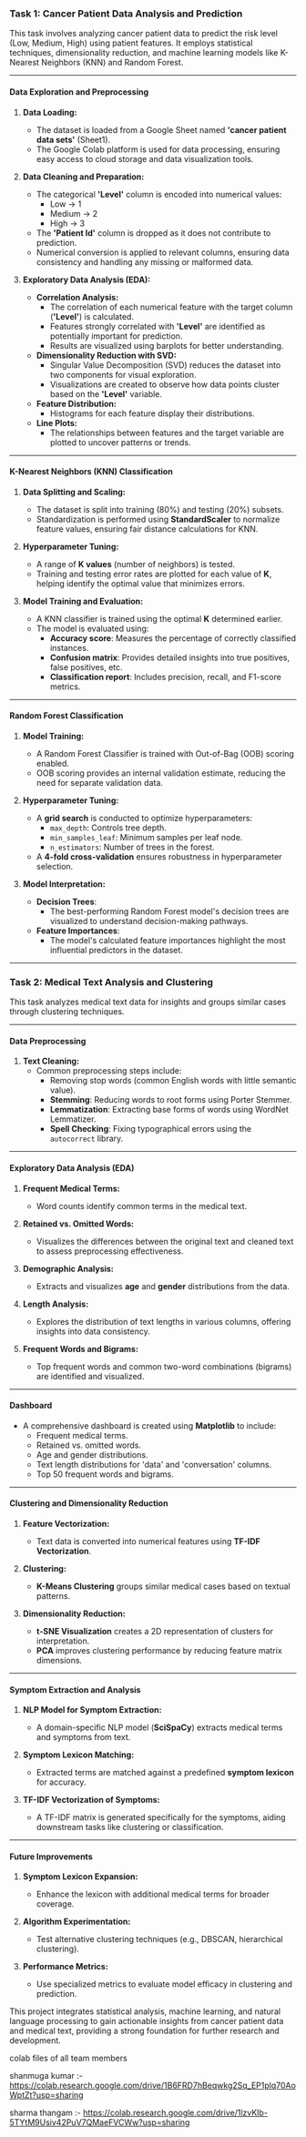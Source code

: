 ### **Task 1: Cancer Patient Data Analysis and Prediction**

This task involves analyzing cancer patient data to predict the risk level (Low, Medium, High) using patient features. It employs statistical techniques, dimensionality reduction, and machine learning models like K-Nearest Neighbors (KNN) and Random Forest.

---

#### **Data Exploration and Preprocessing**

1. **Data Loading:**
   - The dataset is loaded from a Google Sheet named **'cancer patient data sets'** (Sheet1).
   - The Google Colab platform is used for data processing, ensuring easy access to cloud storage and data visualization tools.

2. **Data Cleaning and Preparation:**
   - The categorical **'Level'** column is encoded into numerical values: 
     - Low → 1
     - Medium → 2
     - High → 3
   - The **'Patient Id'** column is dropped as it does not contribute to prediction.
   - Numerical conversion is applied to relevant columns, ensuring data consistency and handling any missing or malformed data.

3. **Exploratory Data Analysis (EDA):**
   - **Correlation Analysis:**
     - The correlation of each numerical feature with the target column (**'Level'**) is calculated.
     - Features strongly correlated with **'Level'** are identified as potentially important for prediction.
     - Results are visualized using barplots for better understanding.
   - **Dimensionality Reduction with SVD:**
     - Singular Value Decomposition (SVD) reduces the dataset into two components for visual exploration.
     - Visualizations are created to observe how data points cluster based on the **'Level'** variable.
   - **Feature Distribution:**
     - Histograms for each feature display their distributions.
   - **Line Plots:**
     - The relationships between features and the target variable are plotted to uncover patterns or trends.

---

#### **K-Nearest Neighbors (KNN) Classification**

1. **Data Splitting and Scaling:**
   - The dataset is split into training (80%) and testing (20%) subsets.
   - Standardization is performed using **StandardScaler** to normalize feature values, ensuring fair distance calculations for KNN.

2. **Hyperparameter Tuning:**
   - A range of **K values** (number of neighbors) is tested.
   - Training and testing error rates are plotted for each value of **K**, helping identify the optimal value that minimizes errors.

3. **Model Training and Evaluation:**
   - A KNN classifier is trained using the optimal **K** determined earlier.
   - The model is evaluated using:
     - **Accuracy score**: Measures the percentage of correctly classified instances.
     - **Confusion matrix**: Provides detailed insights into true positives, false positives, etc.
     - **Classification report**: Includes precision, recall, and F1-score metrics.

---

#### **Random Forest Classification**

1. **Model Training:**
   - A Random Forest Classifier is trained with Out-of-Bag (OOB) scoring enabled.
   - OOB scoring provides an internal validation estimate, reducing the need for separate validation data.

2. **Hyperparameter Tuning:**
   - A **grid search** is conducted to optimize hyperparameters:
     - `max_depth`: Controls tree depth.
     - `min_samples_leaf`: Minimum samples per leaf node.
     - `n_estimators`: Number of trees in the forest.
   - A **4-fold cross-validation** ensures robustness in hyperparameter selection.

3. **Model Interpretation:**
   - **Decision Trees**:
     - The best-performing Random Forest model's decision trees are visualized to understand decision-making pathways.
   - **Feature Importances**:
     - The model's calculated feature importances highlight the most influential predictors in the dataset.

---

### **Task 2: Medical Text Analysis and Clustering**

This task analyzes medical text data for insights and groups similar cases through clustering techniques.

---

#### **Data Preprocessing**

1. **Text Cleaning:**
   - Common preprocessing steps include:
     - Removing stop words (common English words with little semantic value).
     - **Stemming**: Reducing words to root forms using Porter Stemmer.
     - **Lemmatization**: Extracting base forms of words using WordNet Lemmatizer.
     - **Spell Checking**: Fixing typographical errors using the `autocorrect` library.

---

#### **Exploratory Data Analysis (EDA)**

1. **Frequent Medical Terms:**
   - Word counts identify common terms in the medical text.

2. **Retained vs. Omitted Words:**
   - Visualizes the differences between the original text and cleaned text to assess preprocessing effectiveness.

3. **Demographic Analysis:**
   - Extracts and visualizes **age** and **gender** distributions from the data.

4. **Length Analysis:**
   - Explores the distribution of text lengths in various columns, offering insights into data consistency.

5. **Frequent Words and Bigrams:**
   - Top frequent words and common two-word combinations (bigrams) are identified and visualized.

---

#### **Dashboard**

- A comprehensive dashboard is created using **Matplotlib** to include:
  - Frequent medical terms.
  - Retained vs. omitted words.
  - Age and gender distributions.
  - Text length distributions for 'data' and 'conversation' columns.
  - Top 50 frequent words and bigrams.

---

#### **Clustering and Dimensionality Reduction**

1. **Feature Vectorization:**
   - Text data is converted into numerical features using **TF-IDF Vectorization**.

2. **Clustering:**
   - **K-Means Clustering** groups similar medical cases based on textual patterns.

3. **Dimensionality Reduction:**
   - **t-SNE Visualization** creates a 2D representation of clusters for interpretation.
   - **PCA** improves clustering performance by reducing feature matrix dimensions.

---

#### **Symptom Extraction and Analysis**

1. **NLP Model for Symptom Extraction:**
   - A domain-specific NLP model (**SciSpaCy**) extracts medical terms and symptoms from text.

2. **Symptom Lexicon Matching:**
   - Extracted terms are matched against a predefined **symptom lexicon** for accuracy.

3. **TF-IDF Vectorization of Symptoms:**
   - A TF-IDF matrix is generated specifically for the symptoms, aiding downstream tasks like clustering or classification.

---

#### **Future Improvements**

1. **Symptom Lexicon Expansion:**
   - Enhance the lexicon with additional medical terms for broader coverage.

2. **Algorithm Experimentation:**
   - Test alternative clustering techniques (e.g., DBSCAN, hierarchical clustering).

3. **Performance Metrics:**
   - Use specialized metrics to evaluate model efficacy in clustering and prediction.

This project integrates statistical analysis, machine learning, and natural language processing to gain actionable insights from cancer patient data and medical text, providing a strong foundation for further research and development.




colab files of all team members 

shanmuga kumar :- https://colab.research.google.com/drive/1B6FRD7hBeqwkg2Sq_EP1plq70AoWptZt?usp=sharing

sharma thangam :- https://colab.research.google.com/drive/1lzvKIb-5TYtM9Usiv42PuV7QMaeFVCWw?usp=sharing
